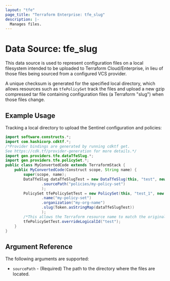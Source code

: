 ```yaml
---
layout: "tfe"
page_title: "Terraform Enterprise: tfe_slug"
description: |-
  Manages files.
---
```

# Data Source: tfe_slug

This data source is used to represent configuration files on a local filesystem
intended to be uploaded to Terraform Cloud/Enterprise, in lieu of those files being
sourced from a configured VCS provider.

A unique checksum is generated for the specified local directory, which allows
resources such as `tfePolicySet` track the files and upload a new gzip compressed
tar file containing configuration files (a Terraform "slug") when those files change.

## Example Usage

Tracking a local directory to upload the Sentinel configuration and policies:

```java
import software.constructs.*;
import com.hashicorp.cdktf.*;
/*Provider bindings are generated by running cdktf get.
See https://cdk.tf/provider-generation for more details.*/
import gen.providers.tfe.dataTfeSlug.*;
import gen.providers.tfe.policySet.*;
public class MyConvertedCode extends TerraformStack {
    public MyConvertedCode(Construct scope, String name) {
        super(scope, name);
        DataTfeSlug dataTfeSlugTest = new DataTfeSlug(this, "test", new DataTfeSlugConfig()
                .sourcePath("policies/my-policy-set")
                );
        PolicySet tfePolicySetTest = new PolicySet(this, "test_1", new PolicySetConfig()
                .name("my-policy-set")
                .organization("my-org-name")
                .slug(Token.asStringMap(dataTfeSlugTest))
                );
        /*This allows the Terraform resource name to match the original name. You can remove the call if you don't need them to match.*/
        tfePolicySetTest.overrideLogicalId("test");
    }
}
```

## Argument Reference

The following arguments are supported:

* `sourcePath` - (Required) The path to the directory where the files are located.

<!-- cache-key: cdktf-0.17.0-pre.15 input-8546d8f7537661b4b2d4d594c4cb0f6ebd1b0e70ae9e1bcc6e145f33bd763e70 -->